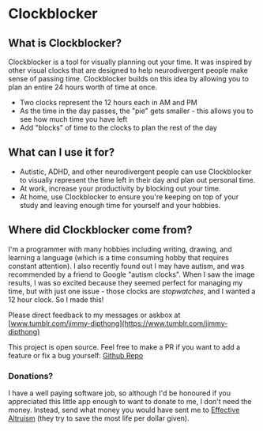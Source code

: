 # Clockblocker

## What is Clockblocker?

Clockblocker is a tool for visually planning out your time. It was inspired by
other visual clocks that are designed to help neurodivergent people make sense
of passing time. Clockblocker builds on this idea by allowing you to plan an
entire 24 hours worth of time at once.

- Two clocks represent the 12 hours each in AM and PM
- As the time in the day passes, the "pie" gets smaller - this allows you to
  see how much time you have left
- Add "blocks" of time to the clocks to plan the rest of the day

## What can I use it for?

- Autistic, ADHD, and other neurodivergent people can use Clockblocker to
  visually represent the time left in their day and plan out personal time.
- At work, increase your productivity by blocking out your time.
- At home, use Clockblocker to ensure you're keeping on top of your study
  and leaving enough time for yourself and your hobbies.

## Where did Clockblocker come from?

I'm a programmer with many hobbies including writing, drawing, and learning
a language (which is a time consuming hobby that requires constant attention).
I also recently found out I may have autism, and was recommended by a friend to
Google "autism clocks". When I saw the image results, I was so excited because
they seemed perfect for managing my time, but with just one issue - those
clocks are _stopwatches_, and I wanted a 12 hour clock. So I made this!

Please direct feedback to my messages or askbox at
[www.tumblr.com/jimmy-dipthong](https://www.tumblr.com/jimmy-dipthong)

This project is open source. Feel free to make a PR if you want to add a feature
or fix a bug yourself: [Github Repo](https://github.com/HugoKawamata/clockblocker)

### Donations?

I have a well paying software job, so although I'd be honoured if you
appreciated this little app enough to want to donate to me, I don't
need the money. Instead, send what money you would have sent me to
[Effective Altruism](https://effectivealtruism.org.au/donate/) (they try to save the most life
per dollar given).
